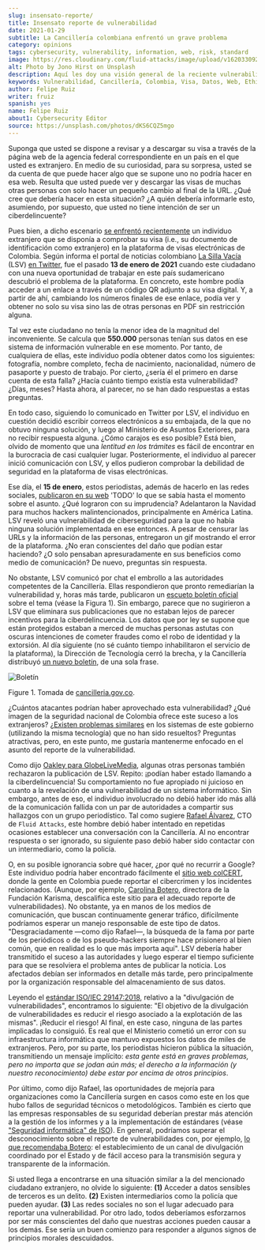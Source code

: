 ```yaml
---
slug: insensato-reporte/
title: Insensato reporte de vulnerabilidad
date: 2021-01-29
subtitle: La Cancillería colombiana enfrentó un grave problema
category: opinions
tags: cybersecurity, vulnerability, information, web, risk, standard
image: https://res.cloudinary.com/fluid-attacks/image/upload/v1620330923/blog/insensato-reporte/cover_iye7uf.webp
alt: Photo by Jono Hirst on Unsplash
description: Aquí les doy una visión general de la reciente vulnerabilidad de seguridad de la Cancillería colombiana y su inadecuada divulgación en medios de comunicación.
keywords: Vulnerabilidad, Cancillería, Colombia, Visa, Datos, Web, Ethical Hacking, Pentesting
author: Felipe Ruiz
writer: fruiz
spanish: yes
name: Felipe Ruiz
about1: Cybersecurity Editor
source: https://unsplash.com/photos/dKS6CQZ5mgo
---
```


Suponga que usted se dispone a revisar y a descargar su visa a través de
la página web de la agencia federal correspondiente en un país en el que
usted es extranjero. En medio de su curiosidad, para su sorpresa, usted
se da cuenta de que puede hacer algo que se supone uno no podría hacer
en esa web. Resulta que usted puede ver y descargar las visas de muchas
otras personas con solo hacer un pequeño cambio al final de la URL. ¿Qué
cree que debería hacer en esta situación? ¿A quién debería informarle
esto, asumiendo, por supuesto, que usted no tiene intención de ser un
ciberdelincuente?

Pues bien, a dicho escenario [se enfrentó
recientemente](https://www.dw.com/es/colombia-falla-inform%C3%A1tica-expone-datos-de-550000-personas-extranjeras/a-56245939)
un individuo extranjero que se disponía a comprobar su visa (i.e., su
documento de identificación como extranjero) en la plataforma de visas
electrónicas de Colombia. Según informa el portal de noticias colombiano
[La Silla Vacía](https://lasillavacia.com/) (LSV) [en
Twitter](https://twitter.com/lasillavacia/status/1350221344231796747),
fue el pasado **13 de enero de 2021** cuando este ciudadano con una
nueva oportunidad de trabajar en este país sudamericano descubrió el
problema de la plataforma. En concreto, este hombre podía acceder a un
enlace a través de un código QR adjunto a su visa digital. Y, a partir
de ahí, cambiando los números finales de ese enlace, podía ver y obtener
no solo su visa sino las de otras personas en PDF sin restricción
alguna.

Tal vez este ciudadano no tenía la menor idea de la magnitud del
inconveniente. Se calcula que **550.000** personas tenían sus datos en
ese sistema de información vulnerable en ese momento. Por tanto, de
cualquiera de ellas, este individuo podía obtener datos como los
siguientes: fotografía, nombre completo, fecha de nacimiento,
nacionalidad, número de pasaporte y puesto de trabajo. Por cierto,
¿sería él el primero en darse cuenta de esta falla? ¿Hacía cuánto
tiempo existía esta vulnerabilidad? ¿Días, meses? Hasta ahora, al
parecer, no se han dado respuestas a estas preguntas.

En todo caso, siguiendo lo comunicado en Twitter por LSV, el individuo
en cuestión decidió escribir correos electrónicos a su embajada, de la
que no obtuvo ninguna solución, y luego al Ministerio de Asuntos
Exteriores, para no recibir respuesta alguna. ¿Cómo carajos es eso
posible? Está bien, olvido de momento que una *lentitud en los trámites*
es fácil de encontrar en la burocracia de casi cualquier lugar.
Posteriormente, el individuo al parecer inició comunicación con LSV, y
ellos pudieron comprobar la debilidad de seguridad en la plataforma de
visas electrónicas.

Ese día, el **15 de enero**, estos periodistas, además de hacerlo en las
redes sociales, [publicaron en su
web](https://lasillavacia.com/bache-seguridad-amenazo-los-datos-extranjeros-y-cancilleria-no-sabia-79749)
'TODO' lo que se sabía hasta el momento sobre el asunto. ¿Qué lograron
con su imprudencia? Adelantaron la Navidad para muchos hackers
malintencionados, principalmente en América Latina. LSV reveló una
vulnerabilidad de ciberseguridad para la que no había ninguna solución
implementada en ese entonces. A pesar de censurar las URLs y la
información de las personas, entregaron un gif mostrando el error de la
plataforma. ¿No eran conscientes del daño que podían estar haciendo? ¿O
solo pensaban apresuradamente en sus beneficios como medio de
comunicación? De nuevo, preguntas sin respuesta.

No obstante, LSV comunicó por chat el embrollo a las autoridades
competentes de la Cancillería. Ellas respondieron que pronto remediarían
la vulnerabilidad y, horas más tarde, publicaron un [escueto boletín
oficial](https://www.cancilleria.gov.co/newsroom/news/cancilleria-informa-falla-sistema-informacion-plataforma-visas-electronicas)
sobre el tema (véase la Figura 1). Sin embargo, parece que no sugirieron
a LSV que eliminara sus publicaciones que no estaban lejos de parecer
incentivos para la ciberdelincuencia. Los datos que por ley se supone
que están protegidos estaban a merced de muchas personas astutas con
oscuras intenciones de cometer fraudes como el robo de identidad y la
extorsión. Al día siguiente (no sé cuánto tiempo inhabilitaron el
servicio de la plataforma), la Dirección de Tecnología cerró la brecha,
y la Cancillería distribuyó [un nuevo
boletín](https://www.cancilleria.gov.co/newsroom/news/cancilleria-informa-fue-solucionada-superada-falla-presentada-sistema-informacion),
de una sola frase.

<div class="imgblock">

![Boletín](https://res.cloudinary.com/fluid-attacks/image/upload/v1620330921/blog/insensato-reporte/boletin_b0l6ye.webp)

<div class="title">

Figure 1. Tomada de [cancilleria.gov.co](https://www.cancilleria.gov.co/newsroom/news/cancilleria-informa-falla-sistema-informacion-plataforma-visas-electronicas).

</div>

</div>

¿Cuántos atacantes podrían haber aprovechado esta vulnerabilidad? ¿Qué
imagen de la seguridad nacional de Colombia ofrece este suceso a los
extranjeros? ¿[Existen problemas
similares](https://www.enter.co/empresas/seguridad/la-falla-de-la-cancilleria-colombiana-que-expuso-miles-de-visas/)
en los sistemas de este gobierno (utilizando la misma tecnología) que no
han sido resueltos? Preguntas atractivas, pero, en este punto, me
gustaría mantenerme enfocado en el asunto del reporte de la
vulnerabilidad.

Como dijo [Oakley para
GlobeLiveMedia](https://globelivemedia.com/a-computer-error-by-the-colombian-foreign-ministry-made-the-visas-of-some-550000-foreigners-public/),
algunas otras personas también rechazaron la publicación de LSV. Repito:
¡podían haber estado llamando a la ciberdelincuencia\! Su comportamiento
no fue apropiado ni juicioso en cuanto a la revelación de una
vulnerabilidad de un sistema informático. Sin embargo, antes de eso, el
individuo involucrado no debió haber ido más allá de la comunicación
fallida con un par de autoridades a compartir sus hallazgos con un grupo
periodístico. Tal como sugiere [Rafael
Álvarez](../../about-us/people/ralvarez/), CTO de `Fluid Attacks`, este
hombre debió haber intentado en repetidas ocasiones establecer una
conversación con la Cancillería. Al no encontrar respuesta o ser
ignorado, su siguiente paso debió haber sido contactar con un
intermediario, como la policía.

O, en su posible ignorancia sobre qué hacer, ¿por qué no recurrir a
Google? Este individuo podría haber encontrado fácilmente el [sitio web
colCERT](http://www.colcert.gov.co/), donde la gente en Colombia puede
reportar el cibercrimen y los incidentes relacionados. (Aunque, por
ejemplo, [Carolina
Botero](https://www.elespectador.com/opinion/la-importancia-de-reportar-fallos-en-sistemas-informaticos-del-estado/),
directora de la Fundación Karisma, descalifica este sitio para el
adecuado reporte de vulnerabilidades). No obstante, ya en manos de los
medios de comunicación, que buscan continuamente generar tráfico,
difícilmente podríamos esperar un manejo responsable de este tipo de
datos. "Desgraciadamente —como dijo Rafael—, la búsqueda de la fama por
parte de los periódicos o de los pseudo-hackers siempre hace prisionero
al bien común, que en realidad es lo que más importa aquí". LSV debería
haber transmitido el suceso a las autoridades y luego esperar el tiempo
suficiente para que se resolviera el problema antes de publicar la
noticia. Los afectados debían ser informados en detalle más tarde, pero
principalmente por la organización responsable del almacenamiento de sus
datos.

Leyendo el [estándar ISO/IEC 29147:2018](../iso-iec-29147/), relativo a
la "divulgación de vulnerabilidades", encontramos lo siguiente: "El
objetivo de la divulgación de vulnerabilidades es reducir el riesgo
asociado a la explotación de las mismas". ¡Reducir el riesgo\! Al final,
en este caso, ninguna de las partes implicadas lo consiguió. Es real que
el Ministerio cometió un error con su infraestructura informática que
mantuvo expuestos los datos de miles de extranjeros. Pero, por su parte,
los periodistas hicieron pública la situación, transmitiendo un mensaje
implícito: *esta gente está en graves problemas, pero no importa que se
jodan aún más; el derecho a la información (y nuestro reconocimiento)
debe estar por encima de otros principios*.

Por último, como dijo Rafael, las oportunidades de mejoría para
organizaciones como la Cancillería surgen en casos como este en los que
hubo fallos de seguridad técnicos o metodológicos. También es cierto que
las empresas responsables de su seguridad deberían prestar más atención
a la gestión de los informes y a la implementación de estándares (véase
["Seguridad informática" de ISO](https://www.iso.org/ics/35.030/x/)). En
general, podríamos superar el desconocimiento sobre el reporte de
vulnerabilidades con, por ejemplo, [lo que recomendaba
Botero](https://www.elespectador.com/opinion/la-importancia-de-reportar-fallos-en-sistemas-informaticos-del-estado/):
el establecimiento de un canal de divulgación coordinado por el Estado y
de fácil acceso para la transmisión segura y transparente de la
información.

Si usted llega a encontrarse en una situación similar a la del
mencionado ciudadano extranjero, no olvide lo siguiente: **(1)** Acceder
a datos sensibles de terceros es un delito. **(2)** Existen
intermediarios como la policía que pueden ayudar. **(3)** Las redes
sociales no son el lugar adecuado para reportar una vulnerabilidad. Por
otro lado, todos deberíamos esforzarnos por ser más conscientes del daño
que nuestras acciones pueden causar a los demás. Ese sería un buen
comienzo para responder a algunos signos de principios morales
descuidados.
